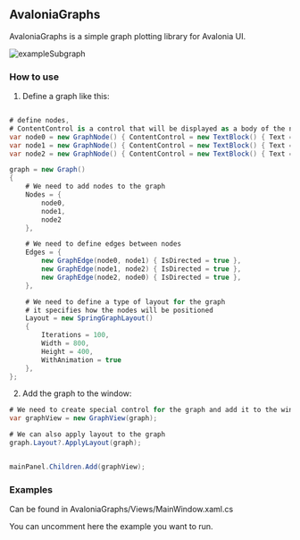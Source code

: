 ## AvaloniaGraphs

AvaloniaGraphs is a simple graph plotting library for Avalonia UI.

![exampleSubgraph](exampleSubgraph.png)

### How to use

1. Define a graph like this:

```csharp

# define nodes, 
# ContentControl is a control that will be displayed as a body of the node
var node0 = new GraphNode() { ContentControl = new TextBlock() { Text = "Node 0" } };
var node1 = new GraphNode() { ContentControl = new TextBlock() { Text = "Node 1" } };
var node2 = new GraphNode() { ContentControl = new TextBlock() { Text = "Node 2" } };

graph = new Graph()
{
    # We need to add nodes to the graph
    Nodes = {
        node0,
        node1,
        node2
    },

    # We need to define edges between nodes
    Edges = {
        new GraphEdge(node0, node1) { IsDirected = true },
        new GraphEdge(node1, node2) { IsDirected = true },
        new GraphEdge(node2, node0) { IsDirected = true },
    },

    # We need to define a type of layout for the graph
    # it specifies how the nodes will be positioned
    Layout = new SpringGraphLayout()
    {
        Iterations = 100,
        Width = 800,
        Height = 400,
        WithAnimation = true
    },
};

```

2. Add the graph to the window:

```csharp
# We need to create special control for the graph and add it to the window
var graphView = new GraphView(graph);

# We can also apply layout to the graph
graph.Layout?.ApplyLayout(graph);


mainPanel.Children.Add(graphView);
```

### Examples

Can be found in AvaloniaGraphs/Views/MainWindow.xaml.cs

You can uncomment here the example you want to run.